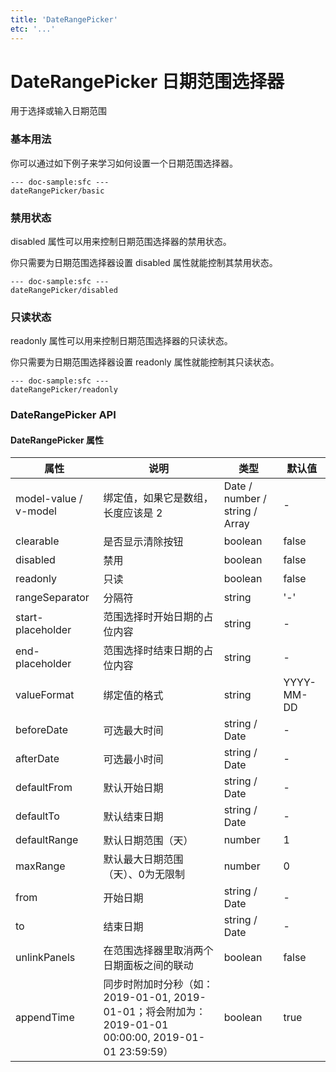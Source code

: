 ```yaml
---
title: 'DateRangePicker'
etc: '...'
---
```


# DateRangePicker 日期范围选择器

用于选择或输入日期范围

### 基本用法

你可以通过如下例子来学习如何设置一个日期范围选择器。

```vue
--- doc-sample:sfc ---
dateRangePicker/basic
```

### 禁用状态

disabled 属性可以用来控制日期范围选择器的禁用状态。

你只需要为日期范围选择器设置 disabled 属性就能控制其禁用状态。

```vue
--- doc-sample:sfc ---
dateRangePicker/disabled
```

### 只读状态

readonly 属性可以用来控制日期范围选择器的只读状态。

你只需要为日期范围选择器设置 readonly 属性就能控制其只读状态。

```vue
--- doc-sample:sfc ---
dateRangePicker/readonly
```

### DateRangePicker API

#### DateRangePicker 属性

| 属性                  | 说明                               | 类型                           | 默认值 |
| --------------------- | ---------------------------------- | ------------------------------ | ------ |
| model-value / v-model | 绑定值，如果它是数组，长度应该是 2 | Date / number / string / Array | -      |
| clearable             | 是否显示清除按钮                   | boolean                        | false  |
| disabled              | 禁用                               | boolean                        | false  |
| readonly              | 只读                               | boolean                        | false  |
| rangeSeparator | 分隔符 | string | '-'
| start-placeholder | 范围选择时开始日期的占位内容 | string | -
| end-placeholder | 范围选择时结束日期的占位内容 | string | -
| valueFormat | 绑定值的格式 | string | YYYY-MM-DD
| beforeDate | 可选最大时间 | string / Date | -
| afterDate | 可选最小时间 | string / Date | -
| defaultFrom | 默认开始日期 | string / Date | -
| defaultTo | 默认结束日期 | string / Date | -
| defaultRange | 默认日期范围（天） | number | 1
| maxRange | 默认最大日期范围（天）、0为无限制 | number | 0
| from | 开始日期 | string / Date | -
| to | 结束日期 | string / Date | -
| unlinkPanels | 在范围选择器里取消两个日期面板之间的联动 | boolean | false
| appendTime | 同步时附加时分秒（如：2019-01-01, 2019-01-01；将会附加为：2019-01-01 00:00:00, 2019-01-01 23:59:59） | boolean | true
